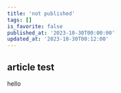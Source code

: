 ```yaml
---
title: 'not published'
tags: []
is_favorite: false
published_at: '2023-10-30T00:00:00'
updated_at: '2023-10-30T00:12:00'
---
```


## article test

hello
